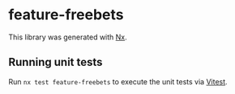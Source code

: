 # feature-freebets

This library was generated with [Nx](https://nx.dev).

## Running unit tests

Run `nx test feature-freebets` to execute the unit tests via [Vitest](https://vitest.dev/).
